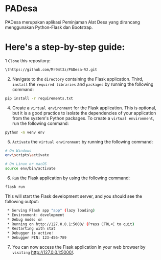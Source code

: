 # PADesa
PADesa merupakan aplikasi Peminjaman Alat Desa yang dirancang menggunakan Python-Flask dan Bootstrap.

# Here's a step-by-step guide:

1 `Clone` this repository:

```bash
\thttps://github.com/Mr94t3z/PADesa-V2.git
```

2. Navigate to the `directory` containing the Flask application.
Third, `install` the `required libraries` and `packages` by running the following command:

```bash
pip install -r requirements.txt
```

4. Create a `virtual environment` for the Flask application. This is optional, but it is a good practice to isolate the dependencies of your application from the system's Python packages. To create a `virtual environment`, run the following command:

```bash
python -m venv env
```

5. `Activate` the `virtual environment` by running the following command:

```bash
# On Windows
env\scripts\activate

# On Linux or macOS
source env/bin/activate
```

6. `Run` the Flask application by using the following command:

```bash
flask run
```

This will start the Flask development server, and you should see the following output:

```bash
 * Serving Flask app "app" (lazy loading)
 * Environment: development
 * Debug mode: on
 * Running on http://127.0.0.1:5000/ (Press CTRL+C to quit)
 * Restarting with stat
 * Debugger is active!
 * Debugger PIN: 123-456-789
```

7. You can now access the Flask application in your web browser by `visiting` http://127.0.0.1:5000/. 
